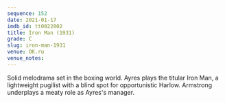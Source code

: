 ```yaml
---
sequence: 152
date: 2021-01-17
imdb_id: tt0022002
title: Iron Man (1931)
grade: C
slug: iron-man-1931
venue: OK.ru
venue_notes:
---
```


Solid melodrama set in the boxing world. Ayres plays the titular Iron Man, a lightweight pugilist with a blind spot for opportunistic Harlow. Armstrong underplays a meaty role as Ayres's manager.
